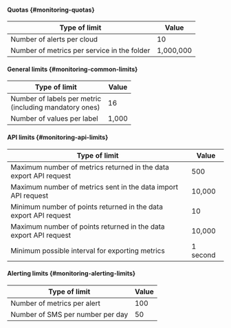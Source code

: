 #### Quotas {#monitoring-quotas}
| Type of limit | Value |
----- | -----
| Number of alerts per cloud | 10 |
| Number of metrics per service in the folder | 1,000,000 |

#### General limits {#monitoring-common-limits}
| Type of limit | Value |
----- | -----
| Number of labels per metric<br/>(including mandatory ones) | 16 |
| Number of values per label | 1,000 |

#### API limits {#monitoring-api-limits}
| Type of limit | Value |
----- | -----
| Maximum number of metrics returned in the data export API request | 500 |
| Maximum number of metrics sent in the data import API request | 10,000 |
| Minimum number of points returned in the data export API request | 10 |
| Maximum number of points returned in the data export API request | 10,000 |
| Minimum possible interval for exporting metrics | 1 second |

#### Alerting limits {#monitoring-alerting-limits}
| Type of limit | Value |
----- | -----
| Number of metrics per alert | 100 |
| Number of SMS per number per day | 50 |